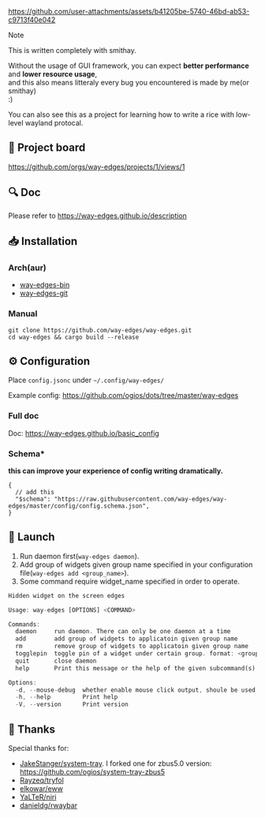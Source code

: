 
https://github.com/user-attachments/assets/b41205be-5740-46bd-ab53-c9713f40e042

> [!NOTE]
> This is written completely with smithay.
> 
> Without the usage of GUI framework, you can expect **better performance** and **lower resource usage**,  
> and this also means litteraly every bug you encountered is made by me(or smithay)  
> :)
>
> You can also see this as a project for learning how to write a rice with low-level wayland protocal.

## 🫧 Project board
https://github.com/orgs/way-edges/projects/1/views/1

## 🔍 Doc

Please refer to https://way-edges.github.io/description

## 📥 Installation

### Arch(aur)

- [way-edges-bin](https://aur.archlinux.org/packages/way-edges-bin)
- [way-edges-git](https://aur.archlinux.org/packages/way-edges-git)

### Manual

```shell
git clone https://github.com/way-edges/way-edges.git
cd way-edges && cargo build --release
```

## ⚙️ Configuration

Place `config.jsonc` under `~/.config/way-edges/`

Example config: https://github.com/ogios/dots/tree/master/way-edges

### Full doc

Doc: https://way-edges.github.io/basic_config

### Schema*

**this can improve your experience of config writing dramatically.**

```jsonc
{
  // add this
  "$schema": "https://raw.githubusercontent.com/way-edges/way-edges/master/config/config.schema.json",
}
```

## 🚀 Launch

1. Run daemon first(`way-edges daemon`).
2. Add group of widgets given group name specified in your configuration file(`way-edges add <group_name>`).
3. Some command require widget_name specified in order to operate.

```rust
Hidden widget on the screen edges

Usage: way-edges [OPTIONS] <COMMAND>

Commands:
  daemon     run daemon. There can only be one daemon at a time
  add        add group of widgets to applicatoin given group name
  rm         remove group of widgets to applicatoin given group name
  togglepin  toggle pin of a widget under certain group. format: <group_name>:<widget_name>
  quit       close daemon
  help       Print this message or the help of the given subcommand(s)

Options:
  -d, --mouse-debug  whether enable mouse click output, shoule be used width daemon command
  -h, --help         Print help
  -V, --version      Print version
```


## 💛 Thanks
Special thanks for:
- [JakeStanger/system-tray](https://github.com/JakeStanger/system-tray). I forked one for zbus5.0 version: https://github.com/ogios/system-tray-zbus5
- [Rayzeq/tryfol](https://github.com/Rayzeq/tryfol)
- [elkowar/eww](https://github.com/elkowar/eww)
- [YaLTeR/niri](https://github.com/YaLTeR/niri)
- [danieldg/rwaybar](https://github.com/danieldg/rwaybar)
